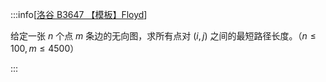:::info[[洛谷 B3647 【模板】Floyd](https://www.luogu.com.cn/problem/B3647)]

给定一张 $n$ 个点 $m$ 条边的无向图，求所有点对 $(i,j)$ 之间的最短路径长度。（$n\le100,m\le4500$）

:::
